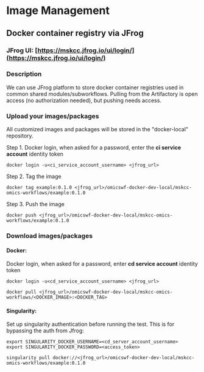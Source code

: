 # Image Management

## Docker container registry via JFrog

### JFrog UI: [https://mskcc.jfrog.io/ui/login/](https://mskcc.jfrog.io/ui/login/)

### Description

We can use JFrog platform to store docker container registries used in common shared modules/subworkflows. Pulling from the Artifactory is open access (no authorization needed), but pushing needs access.

### Upload your images/packages

All customized images and packages will be stored in the "docker-local" repository.&#x20;

Step 1. Docker login, when asked for a password, enter the **ci service account** identity token

```
docker login -u<ci_service_account_username> <jfrog_url>
```

Step 2. Tag the image

```
docker tag example:0.1.0 <jfrog_url>/omicswf-docker-dev-local/mskcc-omics-workflows/example:0.1.0
```

Step 3. Push the image

```
docker push <jfrog_url>/omicswf-docker-dev-local/mskcc-omics-workflows/example:0.1.0
```

### Download images/packages

#### Docker:

Docker login, when asked for a password, enter **cd service account** identity token

```
docker login -u<cd_service_account_username> <jfrog_url>
```

```
docker pull <jfrog_url>/omicswf-docker-dev-local/mskcc-omics-workflows/<DOCKER_IMAGE>:<DOCKER_TAG>
```

#### Singularity:

Set up singularity authentication before running the test. This is for bypassing the auth from Jfrog:

```
export SINGULARITY_DOCKER_USERNAME=<cd_server_account_username>
export SINGULARITY_DOCKER_PASSWORD=<access_token>
```

```
singularity pull docker://<jfrog_url>/omicswf-docker-dev-local/mskcc-omics-workflows/example:0.1.0
```

